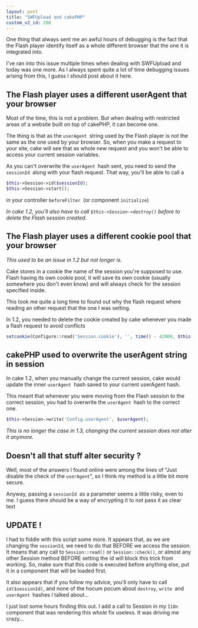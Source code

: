 ```yaml
---
layout: post
title: "SWFUpload and cakePHP"
custom_v2_id: 208
---
```


One thing that always sent me an awful hours of debugging is the fact that the
Flash player identify itself as a whole different browser that the one it is
integrated into.

I've ran into this issue multiple times when dealing with SWFUpload and today
was one more. As I always spent quite a lot of time debugging issues arising
from this, I guess I should post about it here.

## The Flash player uses a different userAgent that your browser

Most of the time, this is not a problem. But when dealing with restricted
areas of a website built on top of cakePHP, it can become one.

The thing is that as the `userAgent `string used by the Flash player is not
the same as the one used by your browser. So, when you make a request to your
site, cake will see that as whole new request and you won't be able to access
your current session variables.

As you can't overwrite the `userAgent `hash sent, you need to send the
`sessionId `along with your flash request. That way, you'll be able to call a

    
```php
$this->Session->id($sessionId);  
$this->Session->start();
```

in your controller `beforeFilter `(or component `initialize`)

_In cake 1.2, you'll also have to call `$this->Session->destroy()` before to
delete the Flash session created._

## The Flash player uses a different cookie pool that your browser

_This used to be an issue in 1.2 but not longer is._

Cake stores in a cookie the name of the session you're supposed to use. Flash
having its own cookie pool, it will save its own cookie (usually somewhere you
don't even know) and will always check for the session specified inside.

This took me quite a long time to found out why the flash request where
reading an other request that the one I was setting.

In 1.2, you needed to delete the cookie created by cake whenever you made a
flash request to avoid conflicts

    
```php
setcookie(Configure::read('Session.cookie'), '', time() - 42000, $this->Session->path);  

```

## cakePHP used to overwrite the userAgent string in session

In cake 1.2, when you manually change the current session, cake would update
the inner `userAgent `hash saved to your current userAgent hash.

This meant that whenever you were moving from the Flash session to the correct
session, you had to overwrite the `userAgent `hash to the correct one.

    
```php
$this->Session->write('Config.userAgent', $userAgent);  

```

_This is no longer the case in 1.3, changing the current session does not
alter it anymore._

## Doesn't all that stuff alter security ?

Well, most of the answers I found online were among the lines of "Just disable
the check of the `userAgent`", so I think my method is a little bit more
secure.

Anyway, passing a `sessionId `as a parameter seems a little risky, even to me.
I guess there should be a way of encrypting it to not pass it as clear text

## UPDATE !

I had to fiddle with this script some more. It appears that, as we are
changing the `sessionId`, we need to do that BEFORE we access the session. It
means that any call to `Session::read()` or `Session::check()`, or almost any
other Session method BEFORE setting the id will block this trick from working.
So, make sure that this code is executed before anything else, put it in a
component that will be loaded first.

It also appears that if you follow my advice, you'll only have to call
`id($sessionId)`, and none of the hocum pocum about `destroy`, `write `and
`userAgent `hashes I talked about...

I just lost some hours finding this out. I add a call to Session in my `I18n
`component that was rendering this whole fix useless. It was driving me
crazy...

